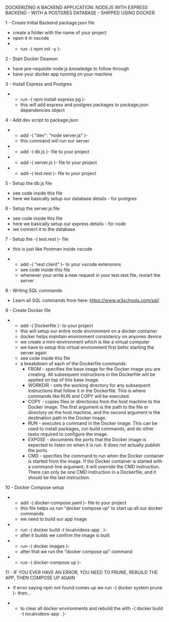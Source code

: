 DOCKERIZING A BACKEND APPLICATION: NODEJS WITH EXPRESS BACKEND - WITH A POSTGRES DATABASE - SHIPPED USING DOCKER

1 - Create Initial Backend package.json file

- create a folder with the name of your project
- open it in vscode
- - run -( npm init -y )-

2 - Start Docker Deamon

- have pre-requisite node.js knowledge to follow through
- have your docker app running on your machine

3 - Install Express and Postgres

- - run -( npm install express pg )-
  - this will add express and postgres packages to package.json dependencies object

4 - Add dev script to package.json

- - add -( "dev": "node server.js" )-
  - this command will run our server
- - add -( db.js )- file to your project
- - add -( server.js )- file to your project
- - add -( test.rest )- file to your project

5 - Setup the db.js file

- see code inside this file
- here we basically setup our database details - for postgres

6 - Setup the server.js file

- see code inside this file
- here we basically setup our express details - for node
- we connect it to the database

7 - Setup the -( test.rest )- file

- this is just like Postman inside vscode

* - add -( "rest client" )- to your vscode extensions
  - see code inside this file
  - whenever your write a new request in your test.rest file, restart the server

8 - Writing SQL commands

- Learn all SQL commands from here: https://www.w3schools.com/sql/

9 - Create Docker file

- - add -( Dockerfile )- to your project
  - this will setup our entire node environment on a docker container
  - docker helps maintain environment consistency on anyones device
  - we create a mini-environment which is like a virtual computer
  - we have to setup this virtual environment first befor starting the server again
  - see code inside this file
  - a breakdown of each of the Dockerfile commands:
    - FROM - specifies the base image for the Docker image you are creating. All subsequent instructions in the Dockerfile will be applied on top of this base image.
    - WORKDIR - sets the working directory for any subsequent instructions that follow it in the Dockerfile. This is where commands like RUN and COPY will be executed.
    - COPY - copies files or directories from the host machine to the Docker image. The first argument is the path to the file or directory on the host machine, and the second argument is the destination path in the Docker image.
    - RUN - executes a command in the Docker image. This can be used to install packages, run build commands, and do other tasks required to configure the image.
    - EXPOSE - documents the ports that the Docker image is expected to listen on when it is run. It does not actually publish the ports.
    - CMD - specifies the command to run when the Docker container is started from the image. If the Docker container is started with a command-line argument, it will override the CMD instruction. There can only be one CMD instruction in a Dockerfile, and it should be the last instruction.

10 - Docker Compose setup

- - add -( docker-compose.yaml )- file to your project
  - this file helps us run "docker compose up" to start up all our docker commands
  - we need to build our app image
- - run -( docker build -t localvideos-app . )-
  - after it builds we confirm the image is built
- - run -( docker images )-
  - after that we run the "docker compose up" command
- - run -( docker-compose up )-

11 - IF YOU EVER HAVE AN ERROR, YOU NEED TO PRUNE, REBUILD THE APP, THEN COMPOSE UP AGAIN

- if error saying npm not found comes up we run -( docker system prune )- then...

* - to clear all docker environments and rebuild the with -( docker build -t localvideos-app . )-
